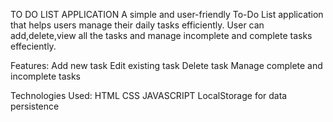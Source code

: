 TO DO LIST APPLICATION
A simple and user-friendly To-Do List application that helps users manage their daily tasks efficiently. 
User can add,delete,view all the tasks and manage incomplete and complete tasks effeciently.

Features:
Add new task
Edit existing task
Delete task
Manage complete and incomplete tasks

Technologies Used:
HTML
CSS
JAVASCRIPT
LocalStorage for data persistence

